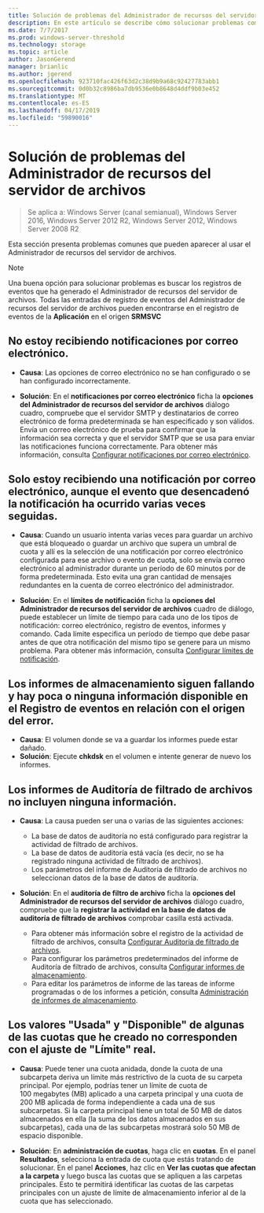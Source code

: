 ```yaml
---
title: Solución de problemas del Administrador de recursos del servidor de archivos
description: En este artículo se describe cómo solucionar problemas comunes al usar el Administrador de recursos del servidor de archivos
ms.date: 7/7/2017
ms.prod: windows-server-threshold
ms.technology: storage
ms.topic: article
author: JasonGerend
manager: brianlic
ms.author: jgerend
ms.openlocfilehash: 923710fac426f63d2c38d9b9a68c92427783abb1
ms.sourcegitcommit: 0d0b32c8986ba7db9536e0b8648d4ddf9b03e452
ms.translationtype: MT
ms.contentlocale: es-ES
ms.lasthandoff: 04/17/2019
ms.locfileid: "59890016"
---
```

# <a name="troubleshooting-file-server-resource-manager"></a>Solución de problemas del Administrador de recursos del servidor de archivos

> Se aplica a: Windows Server (canal semianual), Windows Server 2016, Windows Server 2012 R2, Windows Server 2012, Windows Server 2008 R2

Esta sección presenta problemas comunes que pueden aparecer al usar el Administrador de recursos del servidor de archivos.

> [!Note]
> Una buena opción para solucionar problemas es buscar los registros de eventos que ha generado el Administrador de recursos del servidor de archivos. Todas las entradas de registro de eventos del Administrador de recursos del servidor de archivos pueden encontrarse en el registro de eventos de la **Aplicación** en el origen **SRMSVC**

## <a name="i-am-not-receiving-e-mail-notifications"></a>No estoy recibiendo notificaciones por correo electrónico.

-   **Causa**: Las opciones de correo electrónico no se han configurado o se han configurado incorrectamente.

-   **Solución**: En el **notificaciones por correo electrónico** ficha la **opciones del Administrador de recursos del servidor de archivos** diálogo cuadro, compruebe que el servidor SMTP y destinatarios de correo electrónico de forma predeterminada se han especificado y son válidos. Envía un correo electrónico de prueba para confirmar que la información sea correcta y que el servidor SMTP que se usa para enviar las notificaciones funciona correctamente. Para obtener más información, consulta [Configurar notificaciones por correo electrónico](configure-email-notifications.md).


## <a name="i-am-only-receiving-one-e-mail-notification-even-though-the-event-that-triggered-that-notification-happened-several-times-in-a-row"></a>Solo estoy recibiendo una notificación por correo electrónico, aunque el evento que desencadenó la notificación ha ocurrido varias veces seguidas.

-   **Causa**: Cuando un usuario intenta varias veces para guardar un archivo que está bloqueado o guardar un archivo que supera un umbral de cuota y allí es la selección de una notificación por correo electrónico configurada para ese archivo o evento de cuota, solo se envía correo electrónico al administrador durante un período de 60 minutos por  de forma predeterminada. Esto evita una gran cantidad de mensajes redundantes en la cuenta de correo electrónico del administrador.

-   **Solución**: En el **límites de notificación** ficha la **opciones del Administrador de recursos del servidor de archivos** cuadro de diálogo, puede establecer un límite de tiempo para cada uno de los tipos de notificación: correo electrónico, registro de eventos, informes y comando. Cada límite especifica un período de tiempo que debe pasar antes de que otra notificación del mismo tipo se genere para un mismo problema. Para obtener más información, consulta [Configurar límites de notificación](configure-notification-limits.md).


## <a name="my-storage-reports-keep-failing-and-little-or-no-information-is-available-in-the-event-log-regarding-the-source-of-the-failure"></a>Los informes de almacenamiento siguen fallando y hay poca o ninguna información disponible en el Registro de eventos en relación con el origen del error.

-   **Causa**: El volumen donde se va a guardar los informes puede estar dañado.
-   **Solución**: Ejecute **chkdsk** en el volumen e intente generar de nuevo los informes.

## <a name="my-file-screening-audit-reports-do-not-contain-any-information"></a>Los informes de Auditoría de filtrado de archivos no incluyen ninguna información.

-   **Causa**: La causa pueden ser una o varias de las siguientes acciones:
    -   La base de datos de auditoría no está configurado para registrar la actividad de filtrado de archivos.
    -   La base de datos de auditoría está vacía (es decir, no se ha registrado ninguna actividad de filtrado de archivos).
    -   Los parámetros del informe de Auditoría de filtrado de archivos no seleccionan datos de la base de datos de auditoría.
    
-   **Solución**: En el **auditoría de filtro de archivo** ficha la **opciones del Administrador de recursos del servidor de archivos** diálogo cuadro, compruebe que la **registrar la actividad en la base de datos de auditoría de filtrado de archivos** comprobar casilla está activada.
    -   Para obtener más información sobre el registro de la actividad de filtrado de archivos, consulta [Configurar Auditoría de filtrado de archivos](configure-file-screen-audit.md).
    -   Para configurar los parámetros predeterminados del informe de Auditoría de filtrado de archivos, consulta [Configurar informes de almacenamiento](configure-storage-reports.md).
    -   Para editar los parámetros de informe de las tareas de informe programadas o de los informes a petición, consulta [Administración de informes de almacenamiento](storage-reports-management.md).

## <a name="the-used-and-available-values-for-some-of-the-quotas-i-have-created-do-not-correspond-to-the-actual-limit-setting"></a>Los valores "Usada" y "Disponible" de algunas de las cuotas que he creado no corresponden con el ajuste de "Límite" real.

-   **Causa**: Puede tener una cuota anidada, donde la cuota de una subcarpeta deriva un límite más restrictivo de la cuota de su carpeta principal. Por ejemplo, podrías tener un límite de cuota de 100 megabytes (MB) aplicado a una carpeta principal y una cuota de 200 MB aplicada de forma independiente a cada una de sus subcarpetas. Si la carpeta principal tiene un total de 50 MB de datos almacenados en ella (la suma de los datos almacenados en sus subcarpetas), cada una de las subcarpetas mostrará solo 50 MB de espacio disponible.

-   **Solución**: En **administración de cuotas**, haga clic en **cuotas**. En el panel **Resultados**, selecciona la entrada de cuota que estás tratando de solucionar. En el panel **Acciones**, haz clic en **Ver las cuotas que afectan a la carpeta** y luego busca las cuotas que se apliquen a las carpetas principales. Esto te permitirá identificar las cuotas de las carpetas principales con un ajuste de límite de almacenamiento inferior al de la cuota que has seleccionado.

